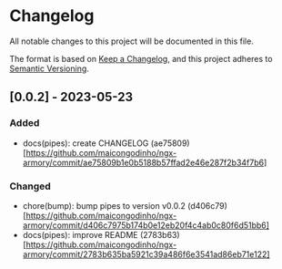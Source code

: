 # Changelog

All notable changes to this project will be documented in this file.

The format is based on [Keep a Changelog](https://keepachangelog.com/en/1.0.0/),
and this project adheres to [Semantic Versioning](https://semver.org/spec/v2.0.0.html).

## [0.0.2] - 2023-05-23

### Added

- docs(pipes): create CHANGELOG (ae75809)[https://github.com/maicongodinho/ngx-armory/commit/ae75809b1e0b5188b57ffad2e46e287f2b34f7b6]

### Changed

- chore(bump): bump pipes to version v0.0.2 (d406c79)[https://github.com/maicongodinho/ngx-armory/commit/d406c7975b174b0e12eb20f4c4ab0c80f6d51bb6]
- docs(pipes): improve README (2783b63)[https://github.com/maicongodinho/ngx-armory/commit/2783b635ba5921c39a486f6e3541ad86eb71e122]
